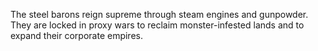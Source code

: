 The steel barons reign supreme through steam engines and gunpowder. They are locked in proxy wars to reclaim monster-infested lands and to expand their corporate empires.